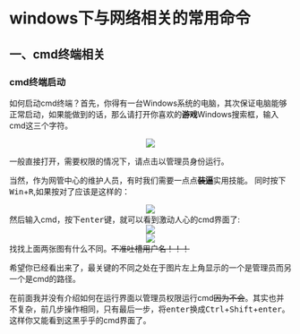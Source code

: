 # windows下与网络相关的常用命令
## 一、cmd终端相关  
### cmd终端启动  
如何启动cmd终端？首先，你得有一台Windows系统的电脑，其次保证电脑能够正常启动，如果能做到的话，那么请打开你喜欢的<del><b>游戏</b></del>Windows搜索框，输入cmd这三个字符。
<center><img src="https://wx1.sbimg.cn/2020/09/17/G2tMh.png"></center>  


一般直接打开，需要权限的情况下，请点击以管理员身份运行。  

当然，作为网管中心的维护人员，有时我们需要一点点<del><b>装逼</b></del>实用技能。
同时按下<kbd>Win</kbd>+<kbd>R</kbd>,如果按对了应该是这样的： 


<center><img src="https://wx2.sbimg.cn/2020/09/17/G27VR.png"></center>
然后输入cmd，按下<kbd>enter</kbd>键，就可以看到激动人心的cmd界面了:  


<center><img src="https://wx1.sbimg.cn/2020/09/17/G2K6I.png"></center>
<center><img src="https://wx2.sbimg.cn/2020/09/17/G2YlG.png"></center>
找找上面两张图有什么不同。<del>不准吐槽用户名！！！</del>    


希望你已经看出来了，最关键的不同之处在于图片左上角显示的一个是管理员而另一个是cmd的路径。  


在前面我并没有介绍如何在运行界面以管理员权限运行cmd<del>因为不会</del>。其实也并不复杂，前几步操作相同，只有最后一步，将<kbd>enter</kbd>换成<kbd>Ctrl</kbd>+<kbd>Shift</kbd>+<kbd>enter</kbd>。这样你又能看到这黑乎乎的cmd界面了。